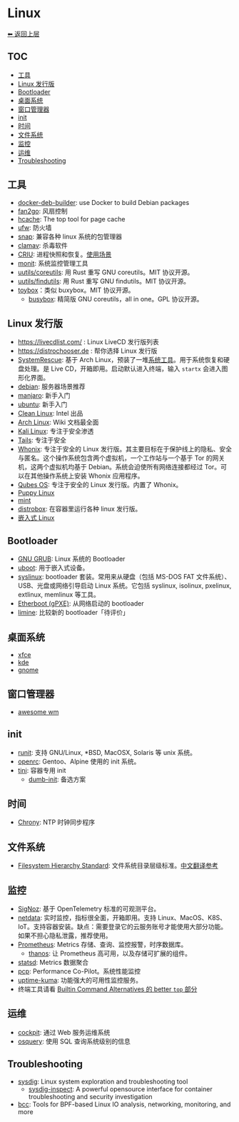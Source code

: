 # Linux

[⬅︎ 返回上层](../#linux)

## TOC

<!-- MarkdownTOC GFM -->

- [工具](#工具)
- [Linux 发行版](#linux-发行版)
- [Bootloader](#bootloader)
- [桌面系统](#桌面系统)
- [窗口管理器](#窗口管理器)
- [init](#init)
- [时间](#时间)
- [文件系统](#文件系统)
- [监控](#监控)
- [运维](#运维)
- [Troubleshooting](#troubleshooting)

<!-- /MarkdownTOC -->

## 工具

- [docker-deb-builder](https://github.com/tsaarni/docker-deb-builder): use Docker to build Debian packages
- [fan2go](https://github.com/markusressel/fan2go): 风扇控制
- [hcache](https://github.com/silenceshell/hcache): The top tool for page cache
- [ufw](https://packages.debian.org/stable/admin/ufw): 防火墙
- [snap](https://snapcraft.io/): 兼容各种 linux 系统的包管理器
- [clamav](https://github.com/Cisco-Talos/clamav): 杀毒软件
- [CRIU](https://github.com/checkpoint-restore/criu): 进程快照和恢复。[使用场景](https://criu.org/Usage_scenarios)
- [monit](https://mmonit.com/monit/): 系统监控管理工具
- [uutils/coreutils](https://github.com/uutils/coreutils): 用 Rust 重写 GNU coreutils。MIT 协议开源。
- [uutils/findutils](https://github.com/uutils/findutils): 用 Rust 重写 GNU findutils。MIT 协议开源。
- [toybox](https://github.com/landley/toybox)：类似 buxybox。MIT 协议开源。
  - [busybox](https://busybox.net/): 精简版 GNU coreutils，all in one。GPL 协议开源。

## Linux 发行版

- https://livecdlist.com/ : Linux LiveCD 发行版列表
- https://distrochooser.de : 帮你选择 Linux 发行版
- [SystemRescue](https://www.system-rescue.org/): 基于 Arch Linux，预装了一堆[系统工具](https://www.system-rescue.org/System-tools/)。用于系统恢复和硬盘处理。是 Live CD，开箱即用。启动默认进入终端，输入 `startx` 会进入图形化界面。
- [debian](https://www.debian.org/): 服务器场景推荐
- [manjaro](https://manjaro.org/): 新手入门
- [ubuntu](https://ubuntu.com): 新手入门
- [Clean Linux](https://clearlinux.org/): Intel 出品
- [Arch Linux](https://archlinux.org/): Wiki 文档最全面
- [Kali Linux](https://www.kali.org/): 专注于安全渗透
- [Tails](https://tails.boum.org/index.en.html): 专注于安全
- [Whonix](https://www.whonix.org/): 专注于安全的 Linux 发行版。其主要目标在于保护线上的隐私、安全与匿名。这个操作系统包含两个虚拟机，一个工作站与一个基于 Tor 的网关机，这两个虚拟机均基于 Debian。系统会迫使所有网络连接都经过 Tor。可以在其他操作系统上安装 Whonix 应用程序。
- [Qubes OS](https://www.qubes-os.org/): 专注于安全的 Linux 发行版。内置了 Whonix。
- [Puppy Linux](https://puppylinux.com/)
- [mint](https://linuxmint.com/)
- [distrobox](https://github.com/89luca89/distrobox): 在容器里运行各种 linux 发行版。
- [嵌入式 Linux](../hardware.md#嵌入式-linux)

## Bootloader

- [GNU GRUB](https://www.gnu.org/software/grub/): Linux 系统的 Bootloader
- [uboot](https://www.denx.de/wiki/U-Boot/): 用于嵌入式设备。
- [syslinux](https://wiki.syslinux.org/wiki/index.php?title=The_Syslinux_Project): bootloader 套装。常用来从硬盘（包括 MS-DOS FAT  文件系统）、USB、光盘或网络引导启动 Linux 系统。它包括 syslinux, isolinux, pxelinux, extlinux, memlinux 等工具。
- [Etherboot (gPXE)](http://etherboot.org/wiki/): 从网络启动的 bootloader
- [limine](https://github.com/limine-bootloader/limine): 比较新的 bootloader「待评价」

## 桌面系统

- [xfce](https://xfce.org/)
- [kde](https://kde.org/)
- [gnome](https://www.gnome.org/)

## 窗口管理器

- [awesome wm](https://awesomewm.org/)

## init

- [runit](http://smarden.org/runit/): 支持 GNU/Linux, *BSD, MacOSX, Solaris 等 unix 系统。
- [openrc](https://github.com/OpenRC/openrc): Gentoo、Alpine 使用的 init 系统。
- [tini](https://github.com/krallin/tini): 容器专用 init
  - [dumb-init](https://github.com/Yelp/dumb-init): 备选方案

## 时间

- [Chrony](https://chrony.tuxfamily.org/): NTP 时钟同步程序

## 文件系统

- [Filesystem Hierarchy Standard](https://refspecs.linuxfoundation.org/FHS_3.0/fhs/index.html): 文件系统目录层级标准。[中文翻译参考](https://archive.ph/EcAvr)

## 监控

- [SigNoz](https://github.com/SigNoz/signoz): 基于 OpenTelemetry 标准的可观测平台。
- [netdata](https://github.com/firehol/netdata): 实时监控，指标很全面，开箱即用。支持 Linux、MacOS、K8S、IoT。支持容器安装。缺点：需要登录它的云服务账号才能使用大部分功能。如果不担心隐私泄露，推荐使用。
- [Prometheus](https://github.com/prometheus/prometheus): Metrics 存储、查询、监控报警，时序数据库。
  - [thanos](https://github.com/improbable-eng/thanos): 让 Prometheus 高可用，以及存储可扩展的组件。
- [statsd](https://github.com/etsy/statsd): Metrics 数据聚合
- [pcp](https://github.com/performancecopilot/pcp): Performance Co-Pilot。系统性能监控
- [uptime-kuma](https://github.com/louislam/uptime-kuma): 功能强大的可用性监控服务。
- 终端工具请看 [Builtin Command Alternatives 的 better `top` 部分](./CLI/README.md#builtin-command-alternatives)

## 运维

- [cockpit](https://cockpit-project.org/): 通过 Web 服务运维系统
- [osquery](https://github.com/facebook/osquery/): 使用 SQL 查询系统级别的信息

## Troubleshooting

- [sysdig](https://github.com/draios/sysdig): Linux system exploration and troubleshooting tool
  - [sysdig-inspect](https://github.com/draios/sysdig-inspect): A powerful opensource interface for container troubleshooting and security investigation
- [bcc](https://github.com/iovisor/bcc): Tools for BPF-based Linux IO analysis, networking, monitoring, and more

